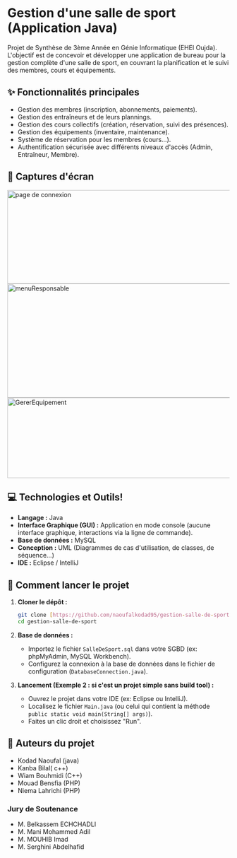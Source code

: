 # Gestion d'une salle de sport (Application Java)

Projet de Synthèse de 3ème Année en Génie Informatique (EHEI Oujda). L'objectif est de concevoir et développer une application de bureau pour la gestion complète d'une salle de sport, en couvrant la planification et le suivi des membres, cours et équipements.

## ✨ Fonctionnalités principales

* Gestion des membres (inscription, abonnements, paiements).
* Gestion des entraîneurs et de leurs plannings.
* Gestion des cours collectifs (création, réservation, suivi des présences).
* Gestion des équipements (inventaire, maintenance).
* Système de réservation pour les membres (cours...).
* Authentification sécurisée avec différents niveaux d'accès (Admin, Entraîneur, Membre).


## 📸 Captures d'écran

<img width="582" height="212" alt="page de connexion" src="https://github.com/user-attachments/assets/e571c692-debc-4fca-874e-38c1ee9150c8" />
<img width="702" height="258" alt="menuResponsable" src="https://github.com/user-attachments/assets/b0777ad0-006e-4694-812e-27e145edde18" />


<img width="708" height="182" alt="GererEquipement" src="https://github.com/user-attachments/assets/d49d52c4-4aba-4a03-84d3-d2d1be82c962" />

## 💻 Technologies et Outils!


* **Langage :** Java
* **Interface Graphique (GUI) :**
Application en mode console (aucune interface graphique, interactions via la ligne de commande).
* **Base de données :** MySQL 
* **Conception :** UML (Diagrammes de cas d'utilisation, de classes, de séquence...)
* **IDE :** Eclipse / IntelliJ 

## 🚀 Comment lancer le projet


1.  **Cloner le dépôt :**
    ```bash
    git clone [https://github.com/naoufalkodad95/gestion-salle-de-sport.git](https://github.com/naoufalkodad95/gestion-salle-de-sport.git)
    cd gestion-salle-de-sport
    ```

2.  **Base de données :**
    * Importez le fichier `SalleDeSport.sql` dans votre SGBD (ex: phpMyAdmin, MySQL Workbench).
    * Configurez la connexion à la base de données dans le fichier de configuration (`DatabaseConnection.java`).

3.  **Lancement (Exemple 2 : si c'est un projet simple sans build tool) :**
    * Ouvrez le projet dans votre IDE (ex: Eclipse ou IntelliJ).
    * Localisez le fichier `Main.java` (ou celui qui contient la méthode `public static void main(String[] args)`).
    * Faites un clic droit et choisissez "Run".

## 👥 Auteurs du projet

* Kodad Naoufal (java)
* Kanba Bilal( c++)
* Wiam Bouhmidi (C++)
* Mouad Bensfia (PHP)
* Niema Lahrichi (PHP)

### Jury de Soutenance
* M. Belkassem ECHCHADLI
* M. Mani Mohammed Adil
* M. MOUHIB Imad
* M. Serghini Abdelhafid
